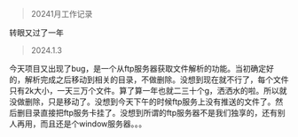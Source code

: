 > 20241月工作记录

转眼又过了一年

> 2024.1.3

今天项目又出现了bug，是一个从ftp服务器获取文件解析的功能。当初确定好的，解析完成之后移动到相关的目录，不做删除。没想到现在就不行了，每个文件只有2k大小，一天三万个文件。算了算一年也就二三十个g，洒洒水的啦。所以就没做删除，只是移动了。没想到今天下午的时候ftp服务上没有推送的文件了。然后删目录直接把ftp服务卡挂了。没想到所谓的ftp服务器不是我们独享的，还有别人再用，而且还是个window服务器。。。

